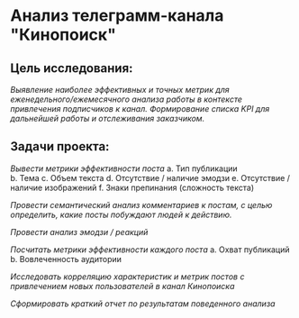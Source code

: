 # Анализ телеграмм-канала "Кинопоиск"
## Цель исследования:
_Выявление наиболее эффективных и точных метрик для еженедельного/ежемесячного анализа работы в контексте привлечения подписчиков к канал. Формирование списка KPI для дальнейшей работы и отслеживания заказчиком._

## Задачи проекта:

_Вывести метрики эффективности поста_
a. Тип публикации<br>
b. Тема
c. Объем текста
d. Отсутствие / наличие эмодзи
e. Отсутствие / наличие изображений
f. Знаки препинания (сложность текста)

_Провести семантический анализ комментариев к постам, с целью определить, какие посты побуждают людей к действию._

_Провести анализ эмодзи / реакций_

_Посчитать метрики эффективности каждого поста_
a. Охват публикаций
b. Вовлеченность аудитории

_Исследовать корреляцию характеристик и метрик постов с привлечением новых пользователей в канал Кинопоиска_

_Сформировать краткий отчет по результатам поведенного анализа_
